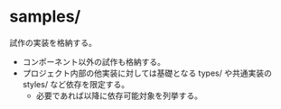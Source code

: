 # samples/

試作の実装を格納する。

- コンポーネント以外の試作も格納する。
- プロジェクト内部の他実装に対しては基礎となる types/ や共通実装の styles/ など依存を限定する。
  - 必要であれば以降に依存可能対象を列挙する。
